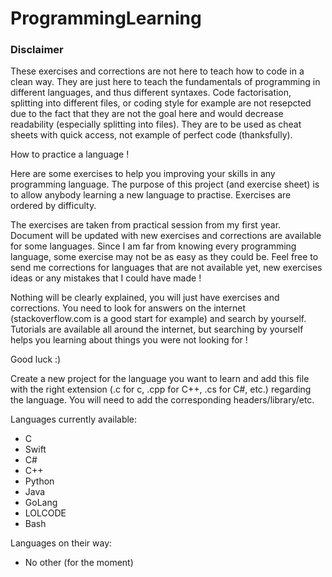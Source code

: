 ProgrammingLearning
===================

### Disclaimer
These exercises and corrections are not here to teach how to code in a clean way. They are just here to teach the fundamentals of programming in different languages, and thus different syntaxes. Code factorisation, splitting into different files, or coding style for example are not resepcted due to the fact that they are not the goal here and would decrease readability (especially splitting into files). They are to be used as cheat sheets with quick access, not example of perfect code (thanksfully).


How to practice a language !

Here are some exercises to help you improving your skills in any programming language.
The purpose of this project (and exercise sheet) is to allow anybody learning a new language to practise. Exercises are ordered by difficulty.

The exercises are taken from practical session from my first year.
Document will be updated with new exercises and corrections are available for some languages.
Since I am far from knowing every programming language, some exercise may not be as easy as they could be.
Feel free to send me corrections for languages that are not available yet,
new exercises ideas or any mistakes that I could have made !

Nothing will be clearly explained, you will just have exercises and corrections.
You need to look for answers on the internet (stackoverflow.com is a good start for example) and search by yourself.
Tutorials are available all around the internet, but searching by yourself helps you learning about things
you were not looking for !


Good luck :)

Create a new project for the language you want to learn and add this file with the
right extension (.c for c, .cpp for C++, .cs for C#, etc.) regarding the language.
You will need to add the corresponding headers/library/etc.


Languages currently available:
- C
- Swift
- C#
- C++
- Python
- Java
- GoLang
- LOLCODE
- Bash

Languages on their way:
- No other (for the moment)